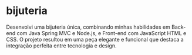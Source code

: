 # bijuteria
Desenvolvi uma bijuteria única, combinando minhas habilidades em Back-end com Java Spring MVC e Node.js, e Front-end com JavaScript HTML e CSS. O projeto resultou em uma peça elegante e funcional que destaca a integração perfeita entre tecnologia e design.
